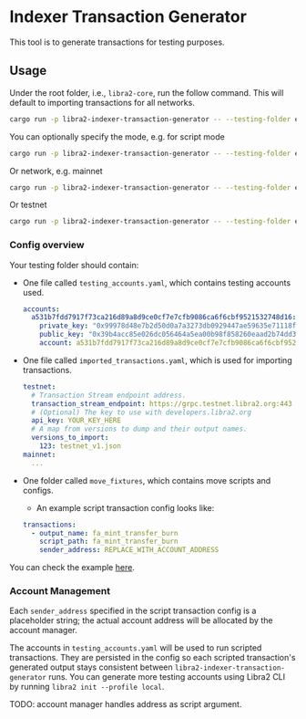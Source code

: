 # Indexer Transaction Generator

This tool is to generate transactions for testing purposes.

## Usage

Under the root folder, i.e., `libra2-core`, run the follow command. This will default to importing transactions for all networks.

```bash
cargo run -p libra2-indexer-transaction-generator -- --testing-folder ecosystem/indexer-grpc/indexer-transaction-generator/imported_transactions --output-folder ecosystem/indexer-grpc/indexer-test-transactions/src
```

You can optionally specify the mode, e.g. for script mode

```bash
cargo run -p libra2-indexer-transaction-generator -- --testing-folder ecosystem/indexer-grpc/indexer-transaction-generator/imported_transactions --output-folder ecosystem/indexer-grpc/indexer-test-transactions/src --mode script
```

Or network, e.g. mainnet

```bash
cargo run -p libra2-indexer-transaction-generator -- --testing-folder ecosystem/indexer-grpc/indexer-transaction-generator/imported_transactions --output-folder ecosystem/indexer-grpc/indexer-test-transactions/src --network mainnet
```

Or testnet

```bash
cargo run -p libra2-indexer-transaction-generator -- --testing-folder ecosystem/indexer-grpc/indexer-transaction-generator/imported_transactions --output-folder ecosystem/indexer-grpc/indexer-test-transactions/src --network testnet
```

### Config overview

Your testing folder should contain:
- One file called `testing_accounts.yaml`, which contains testing accounts used.
    ```yaml
    accounts:
      a531b7fdd7917f73ca216d89a8d9ce0cf7e7cfb9086ca6f6cbf9521532748d16:
        private_key: "0x99978d48e7b2d50d0a7a3273db0929447ae59635e71118fa256af654c0ce56c9"
        public_key: "0x39b4acc85e026dc056464a5ea00b98f858260eaad2b74dd30b86ae0d4d94ddf5"
        account: a531b7fdd7917f73ca216d89a8d9ce0cf7e7cfb9086ca6f6cbf9521532748d16
    ```
- One file called `imported_transactions.yaml`, which is used for importing transactions.
    
    ```yaml
    testnet:
      # Transaction Stream endpoint address.
      transaction_stream_endpoint: https://grpc.testnet.libra2.org:443
      # (Optional) The key to use with developers.libra2.org
      api_key: YOUR_KEY_HERE
      # A map from versions to dump and their output names.
      versions_to_import:
        123: testnet_v1.json
    mainnet:
      ...    
    ```
- One folder called `move_fixtures`, which contains move scripts and configs.
    * An example script transaction config looks like:
    ```yaml
    transactions:
      - output_name: fa_mint_transfer_burn
        script_path: fa_mint_transfer_burn
        sender_address: REPLACE_WITH_ACCOUNT_ADDRESS
    ``` 

You can check the example [here](imported_transactions).

### Account Management

Each `sender_address` specified in the script transaction config is a placeholder string; 
the actual account address will be allocated by the account manager.

The accounts in `testing_accounts.yaml` will be used to run scripted transactions. 
They are persisted in the config so each scripted transaction's generated output stays consistent between 
`libra2-indexer-transaction-generator` runs. You can generate more testing accounts using 
Libra2 CLI by running `libra2 init --profile local`. 

TODO: account manager handles address as script argument.


